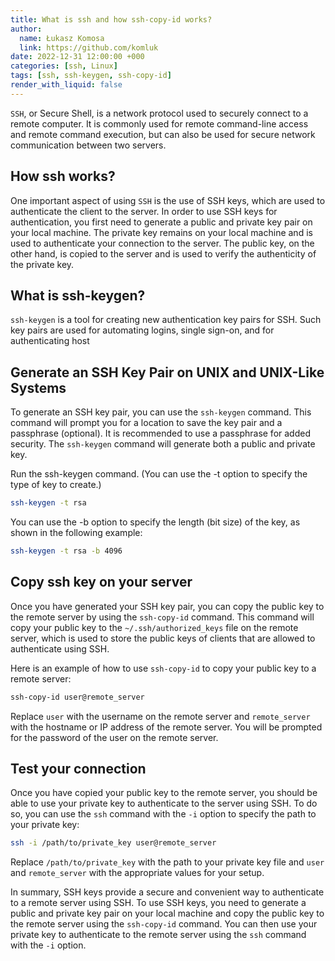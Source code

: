 ```yaml
---
title: What is ssh and how ssh-copy-id works?
author:
  name: Łukasz Komosa
  link: https://github.com/komluk
date: 2022-12-31 12:00:00 +000
categories: [ssh, Linux]
tags: [ssh, ssh-keygen, ssh-copy-id]
render_with_liquid: false
---
```


`SSH`, or Secure Shell, is a network protocol used to securely connect to a remote computer. It is commonly used for remote command-line access and remote command execution, but can also be used for secure network communication between two servers.

## How ssh works?
One important aspect of using `SSH` is the use of SSH keys, which are used to authenticate the client to the server. In order to use SSH keys for authentication, you first need to generate a public and private key pair on your local machine. The private key remains on your local machine and is used to authenticate your connection to the server. The public key, on the other hand, is copied to the server and is used to verify the authenticity of the private key.

## What is ssh-keygen?
`ssh-keygen` is a tool for creating new authentication key pairs for SSH. Such key pairs are used for automating logins, single sign-on, and for authenticating host

## Generate an SSH Key Pair on UNIX and UNIX-Like Systems
To generate an SSH key pair, you can use the `ssh-keygen` command. This command will prompt you for a location to save the key pair and a passphrase (optional). It is recommended to use a passphrase for added security. The `ssh-keygen` command will generate both a public and private key.

Run the ssh-keygen command. (You can use the -t option to specify the type of key to create.)

```bash
ssh-keygen -t rsa
```

You can use the -b option to specify the length (bit size) of the key, as shown in the following example:

```bash
ssh-keygen -t rsa -b 4096
```

## Copy ssh key on your server
Once you have generated your SSH key pair, you can copy the public key to the remote server by using the `ssh-copy-id` command. This command will copy your public key to the `~/.ssh/authorized_keys` file on the remote server, which is used to store the public keys of clients that are allowed to authenticate using SSH.

Here is an example of how to use `ssh-copy-id` to copy your public key to a remote server:
```bash
ssh-copy-id user@remote_server
```

Replace `user` with the username on the remote server and `remote_server` with the hostname or IP address of the remote server. You will be prompted for the password of the user on the remote server.

## Test your connection
Once you have copied your public key to the remote server, you should be able to use your private key to authenticate to the server using SSH. To do so, you can use the `ssh` command with the `-i` option to specify the path to your private key:

```bash
ssh -i /path/to/private_key user@remote_server
```

Replace `/path/to/private_key` with the path to your private key file and `user` and `remote_server` with the appropriate values for your setup.

In summary, SSH keys provide a secure and convenient way to authenticate to a remote server using SSH. To use SSH keys, you need to generate a public and private key pair on your local machine and copy the public key to the remote server using the `ssh-copy-id` command. You can then use your private key to authenticate to the remote server using the `ssh` command with the `-i` option.
